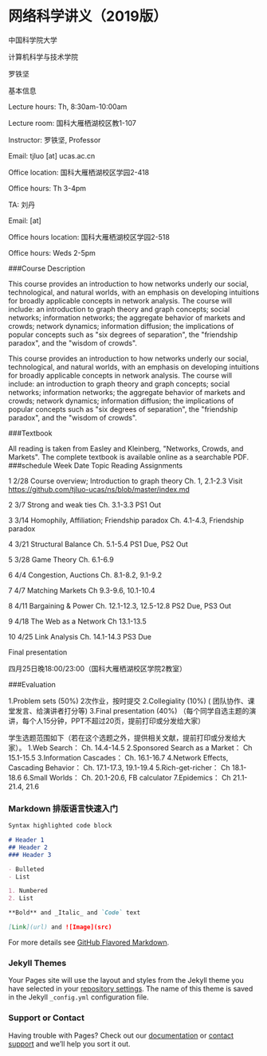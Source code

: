 # 网络科学讲义（2019版）
中国科学院大学

计算机科学与技术学院

罗铁坚

基本信息

Lecture hours: Th, 8:30am-10:00am

Lecture room: 国科大雁栖湖校区教1-107

Instructor: 罗铁坚, Professor

Email: tjluo [at] ucas.ac.cn

Office location: 国科大雁栖湖校区学园2-418 

Office hours: Th 3-4pm

TA: 刘丹

Email:  [at] 

Office hours location: 国科大雁栖湖校区学园2-518 

Office hours: Weds 2-5pm

###Course Description

This course provides an introduction to how networks underly our social, technological, and natural worlds, with an emphasis on developing intuitions for broadly applicable concepts in network analysis. The course will include: an introduction to graph theory and graph concepts; social networks; information networks; the aggregate behavior of markets and crowds; network dynamics; information diffusion; the implications of popular concepts such as "six degrees of separation", the "friendship paradox", and the "wisdom of crowds".

This course provides an introduction to how networks underly our social, technological, and natural worlds, with an emphasis on developing intuitions for broadly applicable concepts in network analysis. The course will include: an introduction to graph theory and graph concepts; social networks; information networks; the aggregate behavior of markets and crowds; network dynamics; information diffusion; the implications of popular concepts such as "six degrees of separation", the "friendship paradox", and the "wisdom of crowds".

###Textbook

All reading is taken from Easley and Kleinberg, "Networks, Crowds, and Markets". The complete textbook is available online as a searchable PDF.
###schedule 
Week	Date	Topic	                                        Reading	                   Assignments

1	    2/28	Course overview; Introduction to graph theory	Ch. 1, 2.1-2.3	Visit https://github.com/tjluo-ucas/ns/blob/master/index.md

2	    3/7	  Strong and weak ties	                        Ch. 3.1-3.3	               PS1 Out

3	    3/14	Homophily, Affiliation; Friendship paradox	  Ch. 4.1-4.3, Friendship paradox	

4	    3/21	Structural Balance	                          Ch. 5.1-5.4	               PS1 Due, PS2 Out

5	    3/28	Game Theory	                                  Ch. 6.1-6.9	

6	    4/4	  Congestion, Auctions	                        Ch. 8.1-8.2, 9.1-9.2	

7	    4/7	  Matching Markets	                            Ch 9.3-9.6, 10.1-10.4	

8	    4/11	Bargaining & Power	                          Ch. 12.1-12.3, 12.5-12.8	 PS2 Due, PS3 Out

9	    4/18	The Web as a Network	                        Ch 13.1-13.5	

10	  4/25	Link Analysis	                                Ch. 14.1-14.3           	  PS3 Due

Final presentation

四月25日晚18:00/23:00（国科大雁栖湖校区学院2教室）

###Evaluation

1.Problem sets (50%) 2次作业，按时提交
2.Collegiality (10%) ( 团队协作、课堂发言、给演讲者打分等)
3.Final presentation (40%) （每个同学自选主题的演讲，每个人15分钟，PPT不超过20页，提前打印或分发给大家）

学生选题范围如下（若在这个选题之外，提供相关文献，提前打印或分发给大家）。
1.Web Search： Ch. 14.4-14.5
2.Sponsored Search as a Market： Ch 15.1-15.5
3.Information Cascades： Ch. 16.1-16.7
4.Network Effects, Cascading Behavior： Ch. 17.1-17.3, 19.1-19.4
5.Rich-get-richer： Ch 18.1-18.6
6.Small Worlds： Ch. 20.1-20.6, FB calculator
7.Epidemics： Ch 21.1-21.4, 21.6



### Markdown 排版语言快速入门


```markdown
Syntax highlighted code block

# Header 1
## Header 2
### Header 3

- Bulleted
- List

1. Numbered
2. List

**Bold** and _Italic_ and `Code` text

[Link](url) and ![Image](src)
```

For more details see [GitHub Flavored Markdown](https://guides.github.com/features/mastering-markdown/).

### Jekyll Themes

Your Pages site will use the layout and styles from the Jekyll theme you have selected in your [repository settings](https://github.com/tjluo-ucas/ns/settings). The name of this theme is saved in the Jekyll `_config.yml` configuration file.

### Support or Contact

Having trouble with Pages? Check out our [documentation](https://help.github.com/categories/github-pages-basics/) or [contact support](https://github.com/contact) and we’ll help you sort it out.
